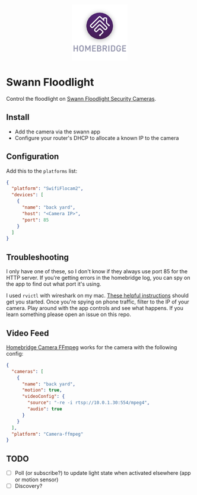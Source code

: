 <p align="center">

<img src="https://github.com/homebridge/branding/raw/master/logos/homebridge-wordmark-logo-vertical.png" width="150">

</p>

# Swann Floodlight

Control the floodlight on [Swann Floodlight Security Cameras](https://www.swann.com/us/swwhd-flocamw).

## Install

- Add the camera via the swann app
- Configure your router's DHCP to allocate a known IP to the camera

## Configuration

Add this to the `platforms` list:

```json
{
  "platform": "SwifiFlocam2",
  "devices": [
    {
      "name": "back yard",
      "host": "<Camera IP>",
      "port": 85
    }
  ]
}
```

## Troubleshooting

I only have one of these, so I don't know if they always use port 85 for the HTTP server. If you're getting errors in the homebridge log, you can spy on the app to find out what port it's using.

I used `rvictl` with wireshark on my mac. [These helpful instructions](https://github.com/AMoo-Miki/homebridge-tuya-lan/wiki/Common-Problems#want-to-help-debug-and-have-a-mac) should get you started.
Once you're spying on phone traffic, filter to the IP of your camera. Play around with the app controls and see what happens. If you learn something please open an issue on this repo.

## Video Feed

[Homebridge Camera FFmpeg](https://www.npmjs.com/package/homebridge-camera-ffmpeg) works for the camera with the following config:

```json
{
  "cameras": [
    {
      "name": "back yard",
      "motion": true,
      "videoConfig": {
        "source": "-re -i rtsp://10.0.1.30:554/mpeg4",
        "audio": true
      }
    }
  ],
  "platform": "Camera-ffmpeg"
}
```

## TODO

- [ ] Poll (or subscribe?) to update light state when activated elsewhere (app or motion sensor)
- [ ] Discovery?
